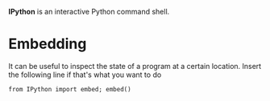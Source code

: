 **IPython** is an interactive Python command shell.

# Embedding

It can be useful to inspect the state of a program at a certain location. Insert the following line if that's what you want to do

```
from IPython import embed; embed()
```